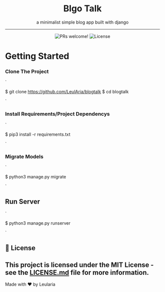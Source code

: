 <h1 align="center">
    Blgo Talk
</h1>
<p align="center">
    a minimalist simple blog app built with django
</p>

<hr />

<p align="center">
  <img src="https://img.shields.io/static/v1?label=PRs&message=welcome&style=for-the-badge&color=B45&labelColor=000" alt="PRs welcome!" />

  <img alt="License" src="https://img.shields.io/github/license/LeulAria/blogtalk?style=for-the-badge&color=B45&labelColor=000">
</p>

# Getting Started
### Clone The Project
`

$ git clone https://github.com/LeulAria/blogtalk
$ cd blogtalk

`

### Install Requirements/Project Dependencys
`

$ pip3 install -r requirements.txt

`

### Migrate Models
`

$ python3 manage.py migrate

`

## Run Server
`

$ python3 manage.py runserver

`
## 📝 License

This project is licensed under the MIT License - see the [LICENSE.md](https://github.com/LeulAria/blogtalk/blob/main/LICENSE) file for more information.
---

Made with ♥ by Leularia